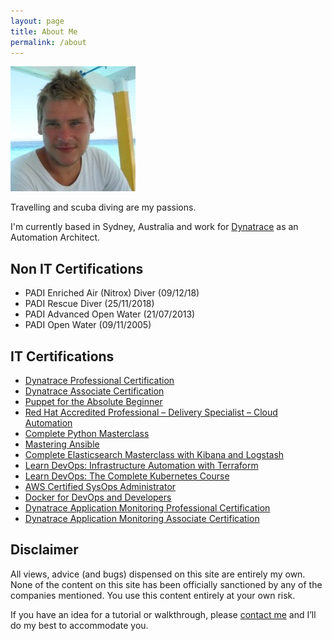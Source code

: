 ```yaml
---
layout: page
title: About Me
permalink: /about
---
```


<img src="images/me.jpg" alt="Adam Gardner"/>

Travelling and scuba diving are my passions.

I'm currently based in Sydney, Australia and work for [Dynatrace](https://dynatrace.com) as an Automation Architect.

## Non IT Certifications

- PADI Enriched Air (Nitrox) Diver (09/12/18)
- PADI Rescue Diver (25/11/2018)
- PADI Advanced Open Water (21/07/2013)
- PADI Open Water (09/11/2005)

## IT Certifications

- [Dynatrace Professional Certification](https://www.youracclaim.com/badges/3ed92cfd-fdba-470b-8054-b650bd727492)
- [Dynatrace Associate Certification](files/Dynatrace_Certificate_AG.pdf)
- [Puppet for the Absolute Beginner](files/AG-PuppetUC-F4YXPOFE.pdf)
- [Red Hat Accredited Professional – Delivery Specialist – Cloud Automation](files/red_hat_delivery_specialist_-_cloud_automation.pdf)
- [Complete Python Masterclass](files/AG-Python-Masterclass-UC-CMPV5DMX.pdf)
- [Mastering Ansible](files/Mastering_Ansible_AG.pdf)
- [Complete Elasticsearch Masterclass with Kibana and Logstash](files/Complete-Elasticsearch-Masterclass-Kibana-Logstash.pdf)
- [Learn DevOps: Infrastructure Automation with Terraform](files/LearnDevOps-Terraform.pdf)
- [Learn DevOps: The Complete Kubernetes Course](files/DevOps_Kuberneters_UC-RSTL6DLR.pdf)
- [AWS Certified SysOps Administrator](files/AWS_Certified_SysOps_Administrator_Associate.pdf)
- [Docker for DevOps and Developers](files/DockerForDevOpsCertificate.pdf)
- [Dynatrace Application Monitoring Professional Certification](files/Dynatrace_Pro_Certificate.pdf)
- [Dynatrace Application Monitoring Associate Certification](files/Dynatrace_Associate_Certificate.pdf)


## Disclaimer

All views, advice (and bugs) dispensed on this site are entirely my own. None of the content on this site has been officially sanctioned by any of the companies mentioned. You use this content entirely at your own risk.

If you have an idea for a tutorial or walkthrough, please [contact me](contact) and I’ll do my best to accommodate you.
